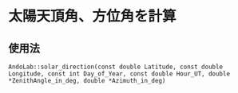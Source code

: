 # 太陽天頂角、方位角を計算

## 使用法
```c++:
AndoLab::solar_direction(const double Latitude, const double Longitude, const int Day_of_Year, const double Hour_UT, double *ZenithAngle_in_deg, double *Azimuth_in_deg)
```
